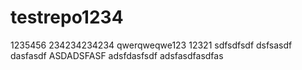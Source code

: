 # testrepo1234
1235456
234234234234
qwerqweqwe123
12321
sdfsdfsdf
dsfsasdf
dasfasdf
ASDADSFASF
adsfdasfsdf
adsfasdfasdfas
